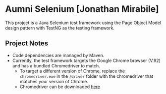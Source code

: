 # Aumni Selenium [Jonathan Mirabile]

This project is a Java Selenium test framework using the Page Object Model design pattern with TestNG as the testing framework. 

## Project Notes

* Code dependencies are managed by Maven. 
* Currently, the test framework targets the Google Chrome browser (V.92) and has a bundled Chromedriver to match. 
  * To target a different version of Chrome,  replace the `chromedriver.exe` in the `/driver` folder with the chromedriver that matches your version of Chrome.
  * Chromedriver can be downloaded [here](https://sites.google.com/a/chromium.org/chromedriver/downloads)



    
